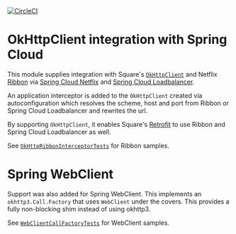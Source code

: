[![CircleCI](https://circleci.com/gh/spring-cloud-incubator/spring-cloud-square.svg?style=svg)](https://circleci.com/gh/spring-cloud-incubator/spring-cloud-square)

# OkHttpClient integration with Spring Cloud

This module supplies integration with Square's [`OkHttpClient`](http://square.github.io/okhttp/) and Netflix [Ribbon](https://github.com/Netflix/ribbon) via [Spring Cloud Netflix](https://github.com/spring-cloud/spring-cloud-netflix) and [Spring Cloud Loadbalancer](https://github.com/spring-cloud/spring-cloud-commons/spring-cloud-loadbalancer).

An application interceptor is added to the `OkHttpClient` created via autoconfiguration which resolves the scheme, host and port from Ribbon or Spring Cloud Loadbalancer and rewrites the url.

By supporting `OkHttpClient`, it enables Square's [Retrofit](http://square.github.io/retrofit/) to use Ribbon and Spring Cloud Loadbalancer as well.

See [`OkHttpRibbonInterceptorTests`](https://github.com/spring-cloud-incubator/spring-cloud-square/blob/webclient/spring-cloud-square-okhttp/src/test/java/org/springframework/cloud/square/okhttp/OkHttpRibbonInterceptorTests.java) for Ribbon samples.

# Spring WebClient

Support was also added for Spring WebClient. This implements an `okhttp3.Call.Factory` that uses `WebClient` under the covers. This provides a fully non-blocking shim instead of using okhttp3.

See [`WebClientCallFactoryTests`](https://github.com/spring-cloud-incubator/spring-cloud-square/blob/webclient/spring-cloud-square-retrofit-webclient/src/test/java/org/springframework/cloud/square/retrofit/webclient/WebClientCallFactoryTests.java) for WebClient samples.

